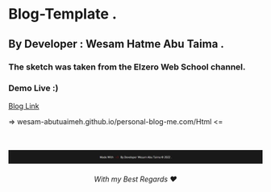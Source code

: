 # Blog-Template .

## By Developer : Wesam Hatme Abu Taima .

### The sketch was taken from the Elzero Web School channel.

### Demo Live :)
[Blog Link](#wesam-abutuaimeh.github.io/personal-blog-me.com/Html)

<a></a>
=> wesam-abutuaimeh.github.io/personal-blog-me.com/Html <=

<br/><br/>
![Screenshot](Media/author.jpg)
<br/>

 <h6 align="center">With my Best Regards ❤</h6>
